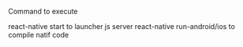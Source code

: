 Command to execute

react-native start to launcher js server
react-native run-android/ios to compile natif code
